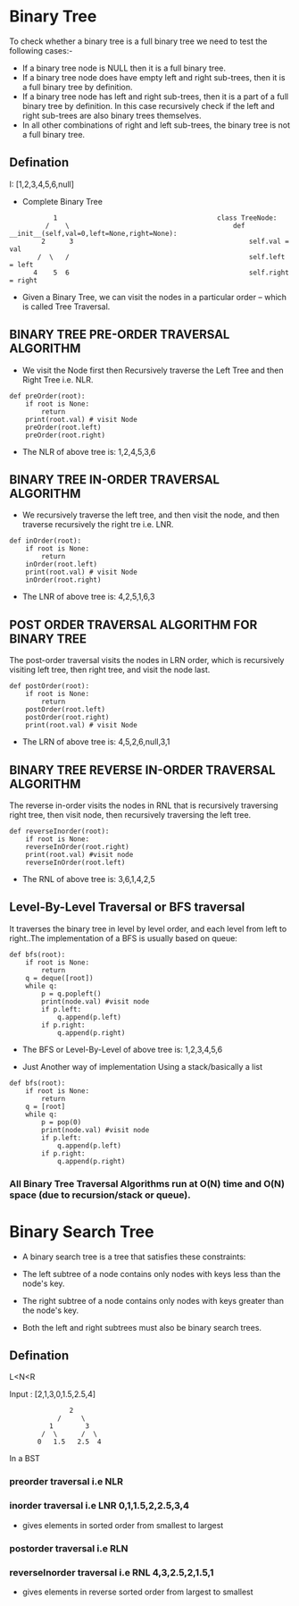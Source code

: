 # Binary Tree


To check whether a binary tree is a full binary tree we need to test the following cases:-


- If a binary tree node is NULL then it is a full binary tree. 
- If a binary tree node does have empty left and right sub-trees, then it is a full binary tree by definition. 
- If a binary tree node has left and right sub-trees, then it is a part of a full binary tree by definition. In this case recursively check if the left and right sub-trees are also binary trees themselves. 
- In all other combinations of right and left sub-trees, the binary tree is not a full binary tree.



## Defination

I: [1,2,3,4,5,6,null]

- Complete Binary Tree

```
           1                                        class TreeNode:
         /    \                                         def __init__(self,val=0,left=None,right=None):
        2      3                                            self.val = val
       /  \   /                                             self.left = left
      4    5  6                                             self.right = right
```


- Given a Binary Tree, we can visit the nodes in a particular order – which is called Tree Traversal.

## BINARY TREE PRE-ORDER TRAVERSAL ALGORITHM
- We visit the Node first then Recursively traverse the Left Tree and then Right Tree i.e. NLR.

```
def preOrder(root):
    if root is None:
        return
    print(root.val) # visit Node
    preOrder(root.left)
    preOrder(root.right)
```
- The NLR of above tree is: 1,2,4,5,3,6



## BINARY TREE IN-ORDER TRAVERSAL ALGORITHM
- We recursively traverse the left tree, and then visit the node, and then traverse recursively the right tre i.e. LNR.
```
def inOrder(root):
    if root is None:
        return
    inOrder(root.left)
    print(root.val) # visit Node
    inOrder(root.right)
```
- The LNR of above tree is: 4,2,5,1,6,3




## POST ORDER TRAVERSAL ALGORITHM FOR BINARY TREE
The post-order traversal visits the nodes in LRN order, which is recursively visiting left tree, then right tree, and visit the node last.
```
def postOrder(root):
    if root is None:
        return
    postOrder(root.left)
    postOrder(root.right)
    print(root.val) # visit Node
```
- The LRN of above tree is: 4,5,2,6,null,3,1


## BINARY TREE REVERSE IN-ORDER TRAVERSAL ALGORITHM
The reverse in-order visits the nodes in RNL that is recursively traversing right tree, then visit node, then recursively traversing the left tree.
```
def reverseInorder(root):
    if root is None:
    reverseInOrder(root.right)
    print(root.val) #visit node
    reverseInOrder(root.left)
```
- The RNL of above tree is: 3,6,1,4,2,5




## Level-By-Level Traversal or BFS traversal
It traverses the binary tree in level by level order, and each level from left to right..The implementation of a BFS is usually based on queue:

```
def bfs(root):                                                      
    if root is None:                                                
        return
    q = deque([root])
    while q:
        p = q.popleft()
        print(node.val) #visit node
        if p.left:
            q.append(p.left)
        if p.right:
            q.append(p.right)
```
- The BFS or Level-By-Level of above tree is: 1,2,3,4,5,6

- Just Another way of implementation Using a stack/basically a list

```
def bfs(root):
    if root is None:
        return
    q = [root]
    while q:
        p = pop(0)
        print(node.val) #visit node
        if p.left:
            q.append(p.left)
        if p.right:
            q.append(p.right)

```


### All Binary Tree Traversal Algorithms run at O(N) time and O(N) space (due to recursion/stack or queue).



















# Binary Search Tree

- A binary search tree is a tree that satisfies these constraints:

- The left subtree of a node contains only nodes with keys less than the node's key.
- The right subtree of a node contains only nodes with keys greater than the node's key.
- Both the left and right subtrees must also be binary search trees.


## Defination 

L<N<R

Input : [2,1,3,0,1.5,2.5,4]

```
               2
            /     \
          1        3
        /  \      /  \
       0   1.5   2.5  4
```

In a BST 


### preorder traversal    i.e NLR   

### inorder traversal     i.e LNR  0,1,1.5,2,2.5,3,4
- gives elements in sorted order from smallest to largest

### postorder traversal   i.e RLN

### reverseInorder traversal i.e RNL 4,3,2.5,2,1.5,1
- gives elements in reverse sorted order from largest to smallest 

